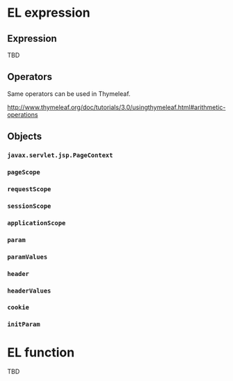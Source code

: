 EL expression
=================

Expression
-----------------
TBD

Operators
-----------------
Same operators can be used in Thymeleaf.

http://www.thymeleaf.org/doc/tutorials/3.0/usingthymeleaf.html#arithmetic-operations

Objects
-----------------

### ``javax.servlet.jsp.PageContext``

### ``pageScope``

### ``requestScope``

### ``sessionScope``

### ``applicationScope``

### ``param``

### ``paramValues``

### ``header``

### ``headerValues``

### ``cookie``

### ``initParam``

EL function
=================
TBD
